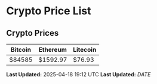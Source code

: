# Crypto Price List

## Crypto Prices
| Bitcoin | Ethereum | Litecoin |
| ------- | -------- | -------- |
| $84585 | $1592.97 | $76.93 |
**Last Updated:** 2025-04-18 19:12 UTC
**Last Updated:** $DATE$
